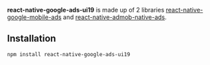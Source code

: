 **react-native-google-ads-ui19** is made up of 2 libraries [react-native-google-mobile-ads](https://docs.page/invertase/react-native-google-mobile-ads) and [react-native-admob-native-ads](https://ammarahm-ed.github.io/react-native-admob-native-ads/docs/introduction/).

## Installation

```sh
npm install react-native-google-ads-ui19
```
